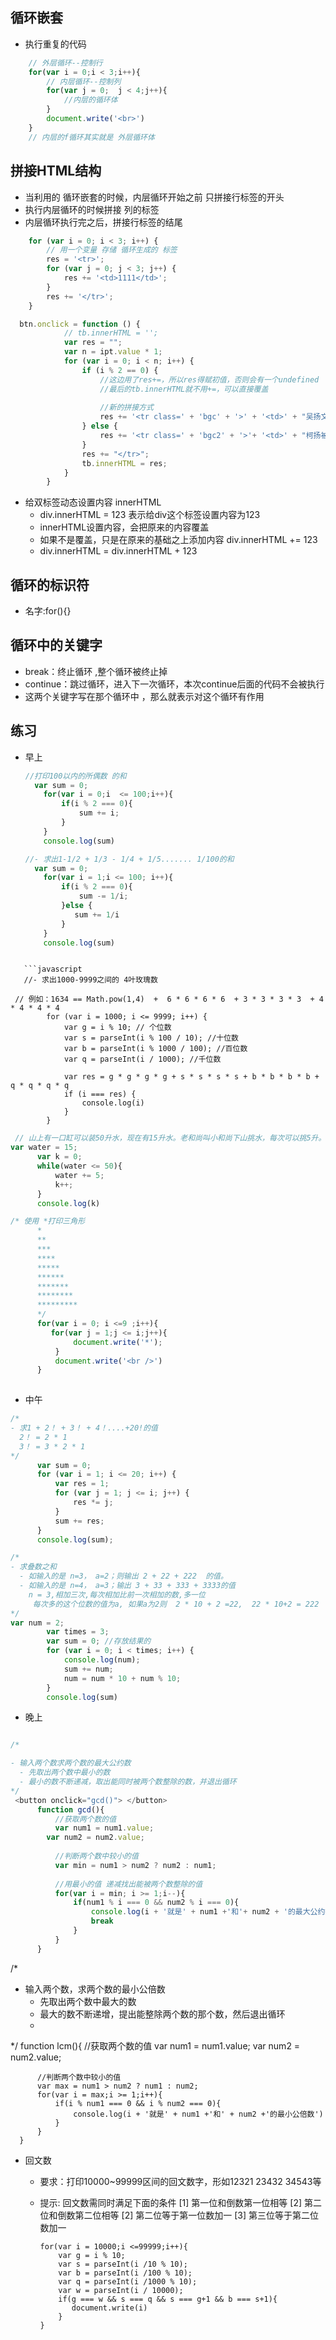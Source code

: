 ## 循环嵌套
-   执行重复的代码
```javascript
    // 外层循环--控制行
    for(var i = 0;i < 3;i++){
        // 内层循环--控制列
        for(var j = 0;  j < 4;j++){
            //内层的循环体
        }
        document.write('<br>')
    }
    // 内层的f循环其实就是 外层循环体
```

## 拼接HTML结构
-   当利用的 循环嵌套的时候，内层循环开始之前 只拼接行标签的开头
-   执行内层循环的时候拼接 列的标签
-   内层循环执行完之后，拼接行标签的结尾
```javascript
    for (var i = 0; i < 3; i++) {
        // 用一个变量 存储 循环生成的 标签
        res = '<tr>';
        for (var j = 0; j < 3; j++) {
            res += '<td>1111</td>';
        }
        res += '</tr>';
    }
```
```javascript
  btn.onclick = function () {
            // tb.innerHTML = '';
            var res = "";
            var n = ipt.value * 1;
            for (var i = 0; i < n; i++) {
                if (i % 2 == 0) {
                    //这边用了res+=，所以res得赋初值，否则会有一个undefined
                    //最后的tb.innerHTML就不用+=，可以直接覆盖
                    
                    //新的拼接方式
                    res += '<tr class=' + 'bgc' + '>' + '<td>' + "吴扬文被柯扬睡了" + '</td>';
                } else {
                    res += '<tr class=' + 'bgc2' + '>'+ '<td>' + "柯扬被吴扬文睡了" + '</td>';
                }
                res += "</tr>";
                tb.innerHTML = res;
            }
        }
```
-   给双标签动态设置内容 innerHTML
    +   div.innerHTML = 123  表示给div这个标签设置内容为123
    +   innerHTML设置内容，会把原来的内容覆盖 
    +  如果不是覆盖，只是在原来的基础之上添加内容 div.innerHTML += 123
    +   div.innerHTML = div.innerHTML + 123

## 循环的标识符
-   名字:for(){}

## 循环中的关键字
-   break：终止循环 ,整个循环被终止掉
-   continue：跳过循环，进入下一次循环，本次continue后面的代码不会被执行
-   这两个关键字写在那个循环中 ，那么就表示对这个循环有作用

## 练习
- 早上
  ```javascript  
  //打印100以内的所偶数 的和
    var sum = 0;
      for(var i = 0;i  <= 100;i++){
          if(i % 2 === 0){
              sum += i;
          }
      }
      console.log(sum)
  ```

  ```javascript
  //- 求出1-1/2 + 1/3 - 1/4 + 1/5....... 1/100的和
    var sum = 0;
      for(var i = 1;i <= 100; i++){
          if(i % 2 === 0){
              sum -= 1/i;
          }else {
             sum += 1/i 
          }
      }
      console.log(sum)
```

   ```javascript
   //- 求出1000-9999之间的 4叶玫瑰数
   
 // 例如：1634 == Math.pow(1,4)  +  6 * 6 * 6 * 6  + 3 * 3 * 3 * 3  + 4 * 4 * 4 * 4 
        for (var i = 1000; i <= 9999; i++) {
            var g = i % 10; // 个位数
            var s = parseInt(i % 100 / 10); //十位数
            var b = parseInt(i % 1000 / 100); //百位数
            var q = parseInt(i / 1000); //千位数
        
            var res = g * g * g * g + s * s * s * s + b * b * b * b + q * q * q * q
            if (i === res) {
                console.log(i)
            }
        }
 ```

```javascript 
 // 山上有一口缸可以装50升水，现在有15升水。老和尚叫小和尚下山挑水，每次可以挑5升。问：小和尚要挑几次水才可以把水缸挑满？通过编程解决这个问题。
var water = 15;
      var k = 0;
      while(water <= 50){
          water += 5;
          k++;
      }
      console.log(k)
```

```javascript
/* 使用 *打印三角形
      *
      **
      ***
      ****
      *****
      ******
      *******
      ********
      *********
      */
      for(var i = 0; i <=9 ;i++){
         for(var j = 1;j <= i;j++){
              document.write('*');
          }
          document.write('<br />')
      }
  
```

- 中午

```javascript
/*
- 求1 + 2！ + 3！ + 4！....+20!的值
  2！ = 2 * 1
  3！ = 3 * 2 * 1
*/
      var sum = 0;
      for (var i = 1; i <= 20; i++) {
          var res = 1;
          for (var j = 1; j <= i; j++) {
              res *= j;
          }
          sum += res;
      }
      console.log(sum);
``` 

```javascript    
/*
- 求叠数之和
  - 如输入的是 n=3， a=2；则输出 2 + 22 + 222  的值。
  - 如输入的是 n=4， a=3；输出 3 + 33 + 333 + 3333的值
    n = 3,相加三次,每次相加比前一次相加的数,多一位
     每次多的这个位数的值为a, 如果a为2则  2 * 10 + 2 =22,  22 * 10+2 = 222
*/
var num = 2;
        var times = 3;
        var sum = 0; //存放结果的
        for (var i = 0; i < times; i++) {
            console.log(num);
            sum += num;
            num = num * 10 + num % 10;
        }
        console.log(sum)
```
- 晚上

```javascript    

/*

- 输入两个数求两个数的最大公约数
  - 先取出两个数中最小的数
  - 最小的数不断递减，取出能同时被两个数整除的数，并退出循环
*/
 <button onclick="gcd()"> </button>
      function gcd(){
          //获取两个数的值
          var num1 = num1.value;
      	var num2 = num2.value;
          
          //判断两个数中较小的值
          var min = num1 > num2 ? num2 : num1;
          
          //用最小的值 递减找出能被两个数整除的值
          for(var i = min; i >= 1;i--){
              if(num1 % i === 0 && num2 % i === 0){
                  console.log(i + '就是' + num1 +'和'+ num2 + '的最大公约数')；
                  break
              }
          }
      }

```
     
  


/*
- 输入两个数，求两个数的最小公倍数
  - 先取出两个数中最大的数
  - 最大的数不断递增，提出能整除两个数的那个数，然后退出循环
  - 
*/
 function lcm(){
           //获取两个数的值
          var num1 = num1.value;
      	var num2 = num2.value;
          
          //判断两个数中较小的值
          var max = num1 > num2 ? num1 : num2;
          for(var i = max;i >= 1;i++){
              if(i % num1 === 0 && i % num2 === 0){
                  console.log(i + '就是' + num1 +'和' + num2 +'的最小公倍数')
              }
          }
      }

     
  
- 回文数
  - 要求：打印10000~99999区间的回文数字，形如12321 23432 34543等
  - 提示: 回文数需同时满足下面的条件
                [1] 第一位和倒数第一位相等
                [2] 第二位和倒数第二位相等
                [2] 第二位等于第一位数加一
                [3] 第三位等于第二位数加一

        for(var i = 10000;i <=99999;i++){
            var g = i % 10;
            var s = parseInt(i /10 % 10);
            var b = parseInt(i /100 % 10);
            var q = parseInt(i /1000 % 10);
            var w = parseInt(i / 10000);
            if(g === w && s === q && s === g+1 && b === s+1){
               document.write(i)
            }
        }
    


